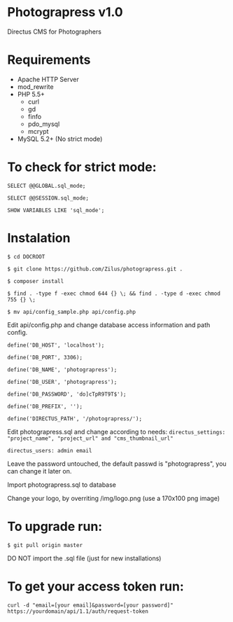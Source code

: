 # Photograpress v1.0
Directus CMS for Photographers

Requirements
====================
* Apache HTTP Server
*	mod_rewrite
*	PHP 5.5+
	*	curl
	*	gd
	*	finfo
	*	pdo_mysql
	*	mcrypt
*	MySQL 5.2+ (No strict mode)

To check for strict mode:
====================
`SELECT @@GLOBAL.sql_mode;`

`SELECT @@SESSION.sql_mode;`

`SHOW VARIABLES LIKE 'sql_mode';`

Instalation
====================
`$ cd DOCROOT`

`$ git clone https://github.com/Zilus/photograpress.git .`

`$ composer install`

`$ find . -type f -exec chmod 644 {} \; && find . -type d -exec chmod 755 {} \;`

`$ mv api/config_sample.php api/config.php`


Edit api/config.php and change database access information and path config.

`define('DB_HOST', 'localhost');`

`define('DB_PORT', 3306);`

`define('DB_NAME', 'photograpress');`

`define('DB_USER', 'photograpress');`

`define('DB_PASSWORD', 'do]cTpR9T9T$');`

`define('DB_PREFIX', '');`

`define('DIRECTUS_PATH', '/photograpress/');`

Edit photograpress.sql and change according to needs:
`directus_settings: "project_name", "project_url" and "cms_thumbnail_url"`

`directus_users: admin email`

Leave the password untouched, the default passwd is "photograpress", you can change it later on.

Import photograpress.sql to database

Change your logo, by overriting /img/logo.png (use a 170x100 png image)

To upgrade run:
====================
`$ git pull origin master`

DO NOT import the .sql file (just for new installations)

To get your access token run:
====================
`curl -d "email=[your email]&password=[your password]" https://yourdomain/api/1.1/auth/request-token`
